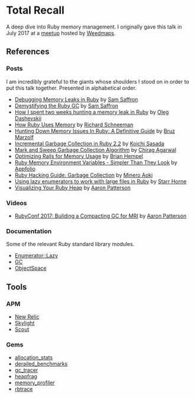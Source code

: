 # Total Recall

A deep dive into Ruby memory management. I originally gave this talk in July 2017 at a [meetup](https://www.meetup.com/weedmaps-engineering/events/252718657/) hosted by [Weedmaps](https://weedmaps.com).

## References

### Posts

I am incredibly grateful to the giants whose shoulders I stood on in order to put this talk together. Presented in alphabetical order.
* [Debugging Memory Leaks in Ruby](https://samsaffron.com/archive/2015/03/31/debugging-memory-leaks-in-ruby) by [Sam Saffron](https://twitter.com/samsaffron)
* [Demystifying the Ruby GC](https://samsaffron.com/archive/2013/11/22/demystifying-the-ruby-gc) by [Sam Saffron](https://twitter.com/samsaffron)
* [How I spent two weeks hunting a memory leak in Ruby](http://www.be9.io/2015/09/21/memory-leak/) by [Oleg Dashevskii](http://www.be9.io/about/)
* [How Ruby Uses Memory](https://www.sitepoint.com/ruby-uses-memory/) by [Richard Schneeman](https://twitter.com/schneems)
* [Hunting Down Memory Issues In Ruby: A Definitive Guide](https://www.toptal.com/ruby/hunting-ruby-memory-issues) by [Bruz Marzolf](https://twitter.com/bruzilla)
* [Incremental Garbage Collection in Ruby 2.2](https://blog.heroku.com/incremental-gc) by [Koichi Sasada](http://www.atdot.net/~ko1/)
* [Mark and Sweep Garbage Collection Algorithm](https://www.geeksforgeeks.org/mark-and-sweep-garbage-collection-algorithm/) by [Chirag Agarwal](https://github.com/chiragragarwal)
* [Optimizing Rails for Memory Usage](https://collectiveidea.com/blog/archives/2015/02/19/optimizing-rails-for-memory-usage-part-2-tuning-the-gc) by [Brian Hempel](https://twitter.com/brianhempel)
* [Ruby Memory Environment Variables - Simpler Than They Look](http://engineering.appfolio.com/appfolio-engineering/2018/6/27/ruby-memory-environment-variables-simpler-than-they-look) by [Appfolio](http://engineering.appfolio.com/)
* [Ruby Hacking Guide: Garbage Collection](https://ruby-hacking-guide.github.io/gc.html) by [Minero Aoki](https://github.com/aamine)
* [Using lazy enumerators to work with large files in Ruby](http://blog.honeybadger.io/using-lazy-enumerators-to-work-with-large-files-in-ruby/) by [Starr Horne](https://twitter.com/StarrHorne)
* [Visualizing Your Ruby Heap](https://tenderlovemaking.com/2017/09/27/visualizing-your-ruby-heap.html) by [Aaron Patterson](https://twitter.com/tenderlove)

### Videos
* [RubyConf 2017: Building a Compacting GC for MRI](https://www.youtube.com/watch?v=8Q7M513vewk) by [Aaron Patterson](https://twitter.com/tenderlove)

### Documentation

Some of the relevant Ruby standard library modules.
* [Enumerator::Lazy](http://ruby-doc.org/core-2.5.1/Enumerator/Lazy.html)
* [GC](https://ruby-doc.org/core-2.5.1/GC.html)
* [ObjectSpace](https://ruby-doc.org/core-2.5.1/ObjectSpace.html)

## Tools

### APM

* [New Relic](https://newrelic.com/)
* [Skylight](https://www.skylight.io/)
* [Scout](https://scoutapp.com/)

### Gems

* [allocation_stats](https://github.com/srawlins/allocation_stats)
* [derailed_benchmarks](https://github.com/schneems/derailed_benchmarks)
* [gc_tracer](https://github.com/ko1/gc_tracer)
* [heapfrag](https://github.com/tenderlove/heapfrag)
* [memory_profiler](https://github.com/SamSaffron/memory_profiler)
* [rbtrace](https://github.com/tmm1/rbtrace)

